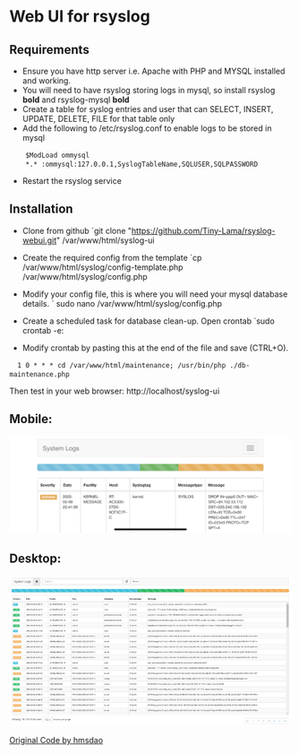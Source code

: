 # Web UI for rsyslog

Requirements
---
* Ensure you have http server i.e. Apache with PHP and MYSQL installed and working.
* You will need to have rsyslog storing logs in mysql, so install rsyslog **bold** and rsyslog-mysql **bold**
* Create a table for syslog entries and user that can SELECT, INSERT, UPDATE, DELETE, FILE for that table only
* Add the following to /etc/rsyslog.conf to enable logs to be stored in mysql
```
    $ModLoad ommysql
    *.* :ommysql:127.0.0.1,SyslogTableName,SQLUSER,SQLPASSWORD
```
* Restart the rsyslog service

Installation
---
* Clone from github
`git clone "https://github.com/Tiny-Lama/rsyslog-webui.git" /var/www/html/syslog-ui

* Create the required config from the template
`cp /var/www/html/syslog/config-template.php /var/www/html/syslog/config.php

* Modify your config file, this is where you will need your mysql database details.
` sudo nano /var/www/html/syslog/config.php

* Create a scheduled task for database clean-up. Open crontab
`sudo crontab -e:

* Modify crontab by pasting this at the end of the file and save (CTRL+O).
```
  1 0 * * * cd /var/www/html/maintenance; /usr/bin/php ./db-maintenance.php
```

Then test in your web browser:
http://localhost/syslog-ui

## Mobile:
![Mobile](/images/mobile-screenshot.jpg?raw=true "Mobile")

## Desktop:
![Desktop](/images/screenshot.png?raw=true "Desktop")

[Original Code by hmsdao](https://github.com/hmsdao/bootstrap-rsyslog-ui)
